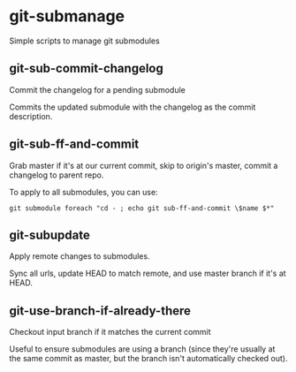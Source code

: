 git-submanage
=============

Simple scripts to manage git submodules


## git-sub-commit-changelog
Commit the changelog for a pending submodule

Commits the updated submodule with the changelog as the commit description.


## git-sub-ff-and-commit
Grab master if it's at our current commit, skip to origin's master, commit a
changelog to parent repo.

To apply to all submodules, you can use:

    git submodule foreach "cd - ; echo git sub-ff-and-commit \$name $*"


## git-subupdate
Apply remote changes to submodules.

Sync all urls, update HEAD to match remote, and use master branch if it's at
HEAD.


## git-use-branch-if-already-there
Checkout input branch if it matches the current commit

Useful to ensure submodules are using a branch (since they're usually at the
same commit as master, but the branch isn't automatically checked out).
